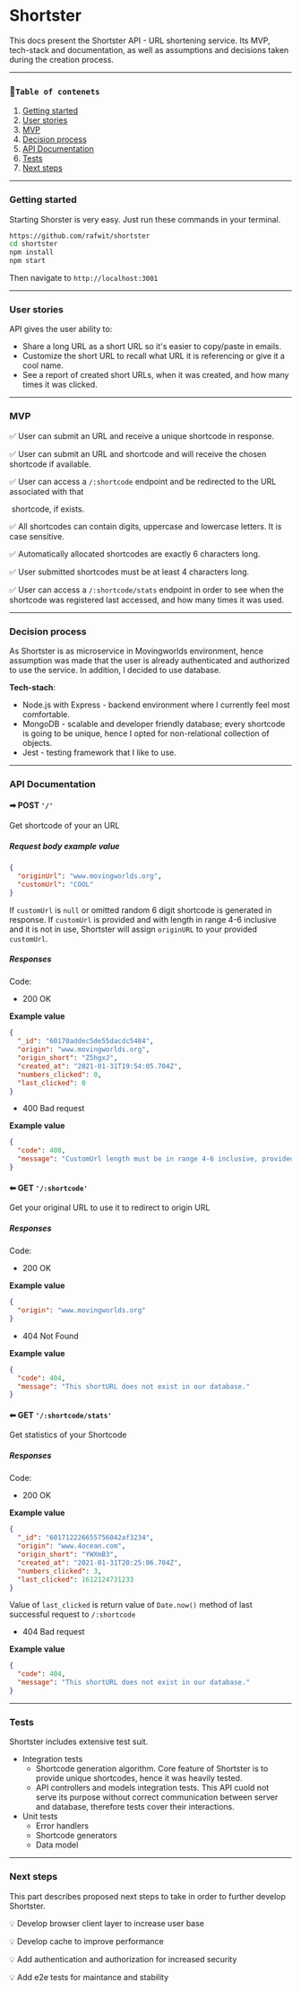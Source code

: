 # Shortster

This docs present the Shortster API - URL shortening service. Its MVP, tech-stack and documentation, as well as assumptions and decisions taken during the creation process.

---

### 🔎`Table of contenets`

1. [Getting started](#getting-started)
2. [User stories](#user-stories)
3. [MVP](#mvp)
4. [Decision process](#decision-process)
5. [API Documentation](#api-documentation)
6. [Tests](#tests)
7. [Next steps](#next-steps)

---

### Getting started

Starting Shorster is very easy. Just run these commands in your terminal.

```bash
https://github.com/rafwit/shortster
cd shortster
npm install
npm start
```

Then navigate to `http://localhost:3001`

---

### User stories

API gives the user ability to:

- Share a long URL as a short URL so it's easier to copy/paste in emails.
- Customize the short URL to recall what URL it is referencing or give it a cool name.
- See a report of created short URLs, when it was created, and how many times it was clicked.

---

### MVP

✅ User can submit an URL and receive a unique shortcode in response. 

✅ User can submit an URL and shortcode and will receive the chosen shortcode if available. 

✅ User can access a `/:shortcode` endpoint and be redirected to the URL associated with that 

​	shortcode, if exists. 

✅ All shortcodes can contain digits, uppercase and lowercase letters. It is case sensitive. 

✅ Automatically allocated shortcodes are exactly 6 characters long. 

✅ User submitted shortcodes must be at least 4 characters long. 

✅ User can access a `/:shortcode/stats` endpoint in order to see when the shortcode was registered last 	accessed, and how many times it was used. 

---

### Decision process

As Shortster is as microservice in Movingworlds environment, hence assumption was made that the user is already authenticated and authorized to use the service. In addition, I decided to use database.

**Tech-stach**:

- Node.js with Express - backend environment where I currently feel most comfortable.
- MongoDB - scalable and developer friendly database; every shortcode is going to be unique, hence I opted for non-relational collection of objects.
- Jest - testing framework that I like to use.

---

### API Documentation

#### ➡ POST `'/'`

Get shortcode of your an URL

##### Request body example value

```json
{
  "originUrl": "www.movingworlds.org",
  "customUrl": "COOL"
}
```

If `customUrl` is `null` or omitted random 6 digit shortcode is generated in response. If `customUrl` is provided and with length in range 4-6 inclusive and it is not in use, Shortster will assign `originURL` to your provided `customUrl`.

##### Responses

Code:

- 200 OK

**Example value**

```json
{
  "_id": "60170addec5de55dacdc5484",
  "origin": "www.movingworlds.org",
  "origin_short": "Z5hgxJ",
  "created_at": "2021-01-31T19:54:05.704Z",
  "numbers_clicked": 0,
  "last_clicked": 0
}
```

- 400 Bad request

**Example value**

```json
{
  "code": 400,
  "message": "CustomUrl length must be in range 4-6 inclusive, provided customUrl length is: 3"
}
```

#### ⬅ GET `'/:shortcode'`

Get your original URL to use it to redirect to origin URL

##### Responses

Code:

- 200 OK

**Example value**

```json
{
  "origin": "www.movingworlds.org"
}
```

- 404 Not Found

**Example value**

```json
{
  "code": 404,
  "message": "This shortURL does not exist in our database."
}
```

#### ⬅ GET `'/:shortcode/stats'`

Get statistics of your Shortcode

##### Responses

Code:

- 200 OK

**Example value**

```json
{
  "_id": "601712226655756042af3234",
  "origin": "www.4ocean.com",
  "origin_short": "YWXmB3",
  "created_at": "2021-01-31T20:25:06.704Z",
  "numbers_clicked": 3,
  "last_clicked": 1612124731233
}
```

Value of `last_clicked` is return value of `Date.now()` method of last successful request to `/:shortcode`

- 404 Bad request

**Example value**

```json
{
  "code": 404,
  "message": "This shortURL does not exist in our database."
}
```

---

### Tests

Shortster includes extensive test suit.

- Integration tests
  - Shortcode generation algorithm. Core feature of Shortster is to provide unique shortcodes, hence it was heavily tested.
  - API controllers and models integration tests. This API cuold not serve its purpose without correct communication between server and database, therefore tests cover their interactions.
- Unit tests
  - Error handlers
  - Shortcode generators
  - Data model

------------

### Next steps

This part describes proposed next steps to take in order to further develop Shortster.

 💡 Develop browser client layer to increase user base

 💡 Develop cache to improve performance

 💡 Add authentication and authorization for increased security

 💡 Add e2e tests for maintance and stability
